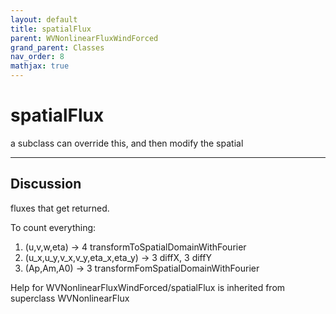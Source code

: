 ```yaml
---
layout: default
title: spatialFlux
parent: WVNonlinearFluxWindForced
grand_parent: Classes
nav_order: 8
mathjax: true
---
```


#  spatialFlux

a subclass can override this, and then modify the spatial


---

## Discussion
fluxes that get returned.
 
  To count everything:
  1. (u,v,w,eta) -> 4 transformToSpatialDomainWithFourier
  2. (u_x,u_y,v_x,v_y,eta_x,eta_y) -> 3 diffX, 3 diffY
  3. (Ap,Am,A0) -> 3 transformFomSpatialDomainWithFourier

Help for WVNonlinearFluxWindForced/spatialFlux is inherited from superclass WVNonlinearFlux
